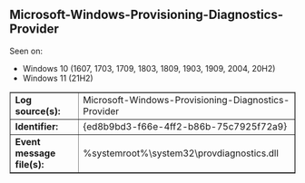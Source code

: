 ## Microsoft-Windows-Provisioning-Diagnostics-Provider

Seen on:
* Windows 10 (1607, 1703, 1709, 1803, 1809, 1903, 1909, 2004, 20H2)
* Windows 11 (21H2)

<table border="1" class="docutils">
  <tbody>
    <tr>
      <td><b>Log source(s):</b></td>
      <td>Microsoft-Windows-Provisioning-Diagnostics-Provider</td>
    </tr>
    <tr>
      <td><b>Identifier:</b></td>
      <td>{ed8b9bd3-f66e-4ff2-b86b-75c7925f72a9}</td>
    </tr>
    <tr>
      <td><b>Event message file(s):</b></td>
      <td>%systemroot%\system32\provdiagnostics.dll</td>
    </tr>
  </tbody>
</table>

&nbsp;

